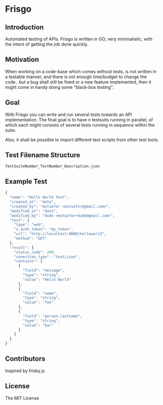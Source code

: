 # Frisgo

## Introduction

Automated testing of APIs.
Frisgo is written in GO, very minimalistic, with the intent of getting the job done quickly.

## Motivation

When working on a code-base which comes without tests, is not written in a testable manner, and there
is not enough time/budget to change the code.. but a bug shall still be fixed or a new feature
implemented, then it might come in handy doing some "black-box testing".

## Goal

With Frisgo you can write and run several tests towards an API implementation. The final goal is to
have n testsuits running in parallel, of which each might consists of several tests running in sequence
within the suite.

Also, it shall be possible to import different test scripts from other test tools.

## Test Filename Structure

```
TestSuiteNumber_TestNumber_Description.json
```

## Example Test

```javascript
{
  "name": "Hello World Test",
  "created_at": "date",
  "created_by": "mstuefer <mstuefer@gmail.com>",
  "modified_at": "date",
  "modified_by": "dude <mstuefer+dude@gmail.com>",
  "test": {
    "type": "web",
    "x_auth_token": "my_token",
    "url": "http://localhost:8080/helloworld",
    "method": "GET"
  },
  "result": {
    "status_code": 200,
    "conection_type": "text/json",
    "contains": [
      {
        "field": "message",
        "type": "string",
        "value": "Hello World"
      },
      {
        "field": "name",
        "type": "string",
        "value": "foo"
      },
      {
        "field": "person.lastname",
        "type": "string",
        "value": "bar"
      }
    ]
  }
}
```

## Contributors

Inspired by frisby.js

## License

The MIT License
